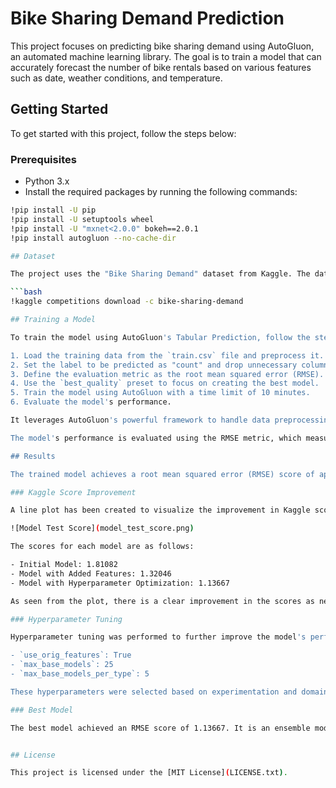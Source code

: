 # Bike Sharing Demand Prediction

This project focuses on predicting bike sharing demand using AutoGluon, an automated machine learning library. The goal is to train a model that can accurately forecast the number of bike rentals based on various features such as date, weather conditions, and temperature.

## Getting Started

To get started with this project, follow the steps below:

### Prerequisites

- Python 3.x
- Install the required packages by running the following commands:

```bash
!pip install -U pip
!pip install -U setuptools wheel
!pip install -U "mxnet<2.0.0" bokeh==2.0.1
!pip install autogluon --no-cache-dir

## Dataset

The project uses the "Bike Sharing Demand" dataset from Kaggle. The dataset contains hourly rental data spanning two years and includes features such as date, season, temperature, humidity, and more. You can download the dataset by running the following command:

```bash
!kaggle competitions download -c bike-sharing-demand

## Training a Model

To train the model using AutoGluon's Tabular Prediction, follow the steps below:

1. Load the training data from the `train.csv` file and preprocess it.
2. Set the label to be predicted as "count" and drop unnecessary columns.
3. Define the evaluation metric as the root mean squared error (RMSE).
4. Use the `best_quality` preset to focus on creating the best model.
5. Train the model using AutoGluon with a time limit of 10 minutes.
6. Evaluate the model's performance.

It leverages AutoGluon's powerful framework to handle data preprocessing, feature engineering, model selection, and hyperparameter optimization.

The model's performance is evaluated using the RMSE metric, which measures the difference between the predicted and actual rental counts. The lower the RMSE, the better the model's performance.

## Results

The trained model achieves a root mean squared error (RMSE) score of approximately 1.81082 on the initial validation data. After adding new features, the model's performance improves to a score of 1.32046. Further hyperparameter optimization results in an even better score of 1.13667.

### Kaggle Score Improvement

A line plot has been created to visualize the improvement in Kaggle scores:

![Model Test Score](model_test_score.png)

The scores for each model are as follows:

- Initial Model: 1.81082
- Model with Added Features: 1.32046
- Model with Hyperparameter Optimization: 1.13667

As seen from the plot, there is a clear improvement in the scores as new features are added and hyperparameter optimization is performed.

### Hyperparameter Tuning

Hyperparameter tuning was performed to further improve the model's performance. The following hyperparameters were chosen:

- `use_orig_features`: True
- `max_base_models`: 25
- `max_base_models_per_type`: 5

These hyperparameters were selected based on experimentation and domain knowledge. By allowing the model to use the original features, leveraging a larger number of base models, and limiting the number of base models per type, we aimed to enhance the model's flexibility and capture more complex patterns in the data.

### Best Model

The best model achieved an RMSE score of 1.13667. It is an ensemble model called "WeightedEnsemble_L2," which combines the predictions of multiple base models to make the final predictions. Ensembling helps to reduce overfitting and improve generalization performance.


## License

This project is licensed under the [MIT License](LICENSE.txt).


